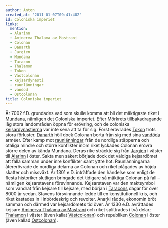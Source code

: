 ```yaml
---
author: Anton
created_at: '2011-01-07T09:41:48Z'
id: Coloniska imperiet
links:
  mention:
  - Alarinn
  - Aminerva Thalama av Mastrani
  - Colonan
  - Danarth
  - Jargien
  - Mundana
  - Taracon
  - Thalamon
  - Tokon
  - Västcolonan
  - kejsardynasti
  - raunlänningar
  - vandöd
  - Östcolonan
title: Coloniska imperiet
---
```


År 7002 f.D. grundades vad som skulle komma att bli det mäktigaste riket i [Mundana], nämligen det
Coloniska imperiet. Efter Mörkrets tillbakadragande låg stora landområden öppna för erövring, och de
coloniska [kejsardynastierna] var inte sena att ta för sig. Först erövrades [Tokon] trots stora
förluster. [Danarth] höll dock Colonan borta från sig med sina [vandöda] arméer. Efter kamp mot
[raunlänningar] från de nordliga stäpperna och otaliga mindre och större konflikter inom riket
lyckades Colonan erövra större delen av kända Mundana. Deras rike sträckte sig från [Jargien] i
väster till [Alarinn] i öster. Sakta men säkert började dock det väldiga kejsardömet att falla
samman under inre konflikter samt yttre hot. Raunlänningarna återerövrade de nordliga delarna av
Colonan och riket plågades av höjda skatter och missväxt. År 1301 e.D. inträffade den händelse som
enligt de flesta historiker slutligen bringade det tidigare så mäktiga Colonan på fall – nämligen
kejsarstavens försvinnande. Kejsarstaven var den maktsymbol som vandrat från kejsare till kejsare,
med början i [Taracons] dagar för över 8000 år sedan. Stavens försvinnande ledde till en
konstitutionell kris, och riket kastades in i inbördeskrig och revolter. Anarki rådde, ekonomin bröt
samman och därmed var kejsardömets tid över. År 1330 e.D. avrättades kejsare [Aminerva Thalama av
Mastrani] och riket splittrades i två delar; [Thalamon] i väster (även kallat [Västcolonan]) och
republiken [Colonan] i öster (även kallad [Östcolonan]).

  [Mundana]: Mundana
  [kejsardynastierna]: kejsardynasti
  [Tokon]: Tokon
  [Danarth]: Danarth
  [vandöda]: vandöd
  [raunlänningar]: raunlänningar
  [Jargien]: Jargien
  [Alarinn]: Alarinn
  [Taracons]: Taracon
  [Aminerva Thalama av Mastrani]: Aminerva_Thalama_av_Mastrani
  [Thalamon]: Thalamon
  [Västcolonan]: Västcolonan
  [Colonan]: Colonan
  [Östcolonan]: Östcolonan
